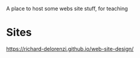 A place to host some webs site stuff, for teaching

# Sites
https://richard-delorenzi.github.io/web-site-design/

